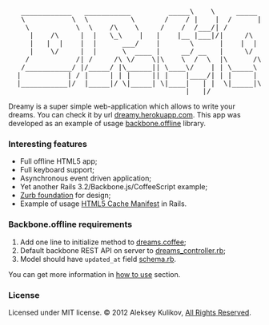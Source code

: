 <pre>
   ____________   ___________         _____\    \     _____                ___________   ______   _____  
   \           \  \          \       /    / |    |  /      |_             /           \ |\     \ |     | 
    \           \  \    /\    \     /    /  /___/| /         \           /    _   _    \\ \     \|     | 
     |    /\     |  |   \_\    |   |    |__ |___|/|     /\    \         /    //   \\    \\ \           | 
     |   |  |    |  |      ___/    |       \      |    |  |    \       /    //     \\    \\ \____      | 
     |    \/     |  |      \  ____ |     __/ __   |     \/      \     /     \\_____//     \\|___/     /| 
    /           /| /     /\ \/    \|\    \  /  \  |\      /\     \   /       \ ___ /       \   /     / | 
   /___________/ |/_____/ |\______|| \____\/    | | \_____\ \_____\ /________/|   |\________\ /_____/  / 
  |           | / |     | | |     || |    |____/| | |     | |     ||        | |   | |        ||     | /  
  |___________|/  |_____|/ \|_____| \|____|   | |  \|_____|\|_____||________|/     \|________||_____|/   
                                          |___|/
</pre>

Dreamy is a super simple web-application which allows to write your dreams. You can check it by url [dreamy.herokuapp.com](http://dreamy.herokuapp.com/).
This app was developed as an example of usage [backbone.offline](https://github.com/Ask11/backbone.offline) library. 

### Interesting features

* Full offline HTML5 app;
* Full keyboard support;
* Asynchronous event driven application; 
* Yet another Rails 3.2/Backbone.js/CoffeeScript example;
* [Zurb foundation](http://foundation.zurb.com/docs/index.php) for design;
* Example of usage [HTML5 Cache Manifest](http://www.whatwg.org/specs/web-apps/current-work/multipage/offline.html) in Rails.

### Backbone.offline requirements

1. Add one line to initialize method to [dreams.coffee](https://github.com/Ask11/dreamy/blob/master/app/assets/javascripts/collections/dreams.coffee);
2. Default backbone REST API on server to [dreams_controller.rb](https://github.com/Ask11/dreamy/blob/master/app/controllers/api/dreams_controller.rb);
3. Model should have `updated_at` field [schema.rb](https://github.com/Ask11/dreamy/blob/master/db/schema.rb).

You can get more information in [how to use](https://github.com/Ask11/backbone.offline#how-to-use) section.

### License

Licensed under MIT license. © 2012 Aleksey Kulikov, [All Rights Reserved](https://github.com/Ask11/dreamy/blob/master/LICENSE).
